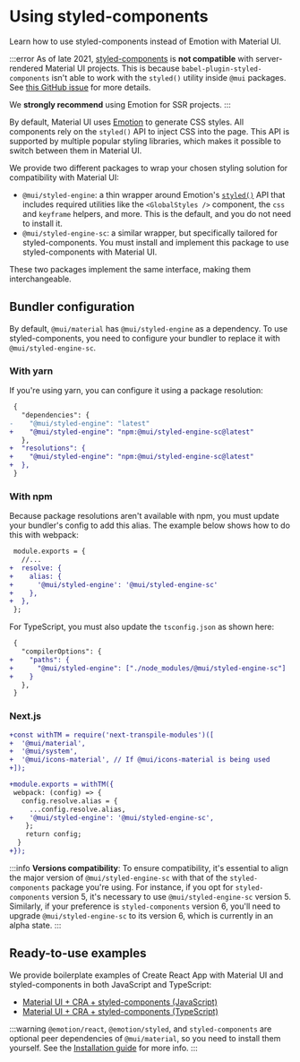 # Using styled-components

<p class="description">Learn how to use styled-components instead of Emotion with Material UI.</p>

:::error
As of late 2021, [styled-components](https://github.com/styled-components/styled-components) is **not compatible** with server-rendered Material UI projects.
This is because `babel-plugin-styled-components` isn't able to work with the `styled()` utility inside `@mui` packages.
See [this GitHub issue](https://github.com/mui/material-ui/issues/29742) for more details.

We **strongly recommend** using Emotion for SSR projects.
:::

By default, Material UI uses [Emotion](https://github.com/emotion-js/emotion) to generate CSS styles.
All components rely on the `styled()` API to inject CSS into the page.
This API is supported by multiple popular styling libraries, which makes it possible to switch between them in Material UI.

We provide two different packages to wrap your chosen styling solution for compatibility with Material UI:

- `@mui/styled-engine`: a thin wrapper around Emotion's [`styled()`](https://emotion.sh/docs/styled) API that includes required utilities like the `<GlobalStyles />` component, the `css` and `keyframe` helpers, and more. This is the default, and you do not need to install it.
- `@mui/styled-engine-sc`: a similar wrapper, but specifically tailored for styled-components. You must install and implement this package to use styled-components with Material UI.

These two packages implement the same interface, making them interchangeable.

## Bundler configuration

By default, `@mui/material` has `@mui/styled-engine` as a dependency.
To use styled-components, you need to configure your bundler to replace it with `@mui/styled-engine-sc`.

### With yarn

If you're using yarn, you can configure it using a package resolution:

<!-- #npm-tag-reference -->

```diff title="package.json"
 {
   "dependencies": {
-    "@mui/styled-engine": "latest"
+    "@mui/styled-engine": "npm:@mui/styled-engine-sc@latest"
   },
+  "resolutions": {
+    "@mui/styled-engine": "npm:@mui/styled-engine-sc@latest"
+  },
 }
```

### With npm

Because package resolutions aren't available with npm, you must update your bundler's config to add this alias.
The example below shows how to do this with webpack:

```diff title="webpack.config.js"
 module.exports = {
   //...
+  resolve: {
+    alias: {
+      '@mui/styled-engine': '@mui/styled-engine-sc'
+    },
+  },
 };
```

For TypeScript, you must also update the `tsconfig.json` as shown here:

```diff title="tsconfig.json"
 {
   "compilerOptions": {
+    "paths": {
+      "@mui/styled-engine": ["./node_modules/@mui/styled-engine-sc"]
+    }
   },
 }
```

### Next.js

```diff title="next.config.js"
+const withTM = require('next-transpile-modules')([
+  '@mui/material',
+  '@mui/system',
+  '@mui/icons-material', // If @mui/icons-material is being used
+]);

+module.exports = withTM({
 webpack: (config) => {
   config.resolve.alias = {
     ...config.resolve.alias,
+    '@mui/styled-engine': '@mui/styled-engine-sc',
    };
    return config;
  }
+});
```

:::info
**Versions compatibility**: To ensure compatibility, it's essential to align the major version of `@mui/styled-engine-sc` with that of the `styled-components` package you're using. For instance, if you opt for `styled-components` version 5, it's necessary to use `@mui/styled-engine-sc` version 5. Similarly, if your preference is `styled-components` version 6, you'll need to upgrade `@mui/styled-engine-sc` to its version 6, which is currently in an alpha state.
:::

## Ready-to-use examples

We provide boilerplate examples of Create React App with Material UI and styled-components in both JavaScript and TypeScript:

<!-- #target-branch-reference -->

- [Material UI + CRA + styled-components (JavaScript)](https://github.com/mui/material-ui/tree/master/examples/material-ui-cra-styled-components)
- [Material UI + CRA + styled-components (TypeScript)](https://github.com/mui/material-ui/tree/master/examples/material-ui-cra-styled-components-ts)

:::warning
`@emotion/react`, `@emotion/styled`, and `styled-components` are optional peer dependencies of `@mui/material`, so you need to install them yourself.
See the [Installation guide](/material-ui/getting-started/installation/) for more info.
:::
